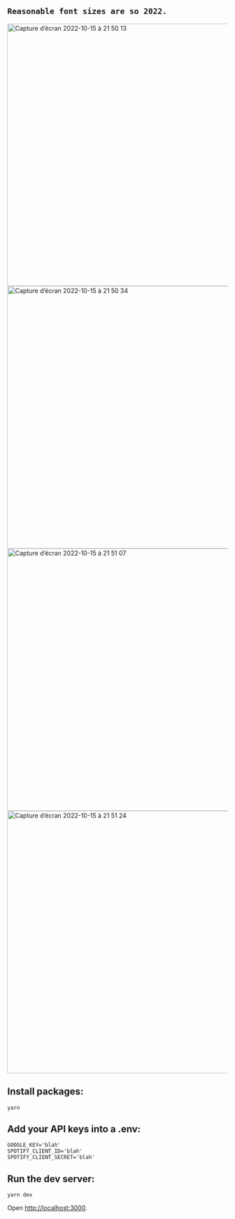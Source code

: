 ## `Reasonable font sizes are so 2022.`
<img width="600" alt="Capture d’écran 2022-10-15 à 21 50 13 " src="https://user-images.githubusercontent.com/112890821/196014099-ad889aca-b71a-4e5d-ab7e-a6d2503c303a.png">
<img width="600" alt="Capture d’écran 2022-10-15 à 21 50 34 " src="https://user-images.githubusercontent.com/112890821/196014105-0dc91ada-3393-4946-9ac0-2ae5cb021b13.png">
<img width="600" alt="Capture d’écran 2022-10-15 à 21 51 07 " src="https://user-images.githubusercontent.com/112890821/196014123-0fa1c553-1f07-4dc3-a115-5e69326e32ac.png">
<img width="600" alt="Capture d’écran 2022-10-15 à 21 51 24 " src="https://user-images.githubusercontent.com/112890821/196014126-3b234722-6ccb-4b93-8beb-accd9fc7c17e.png">

## Install packages:

```
yarn
```

## Add your API keys into a .env:

```
GOOGLE_KEY='blah'
SPOTIFY_CLIENT_ID='blah'
SPOTIFY_CLIENT_SECRET='blah'
```

## Run the dev server:

```
yarn dev
```

Open [http://localhost:3000](http://localhost:3000).
